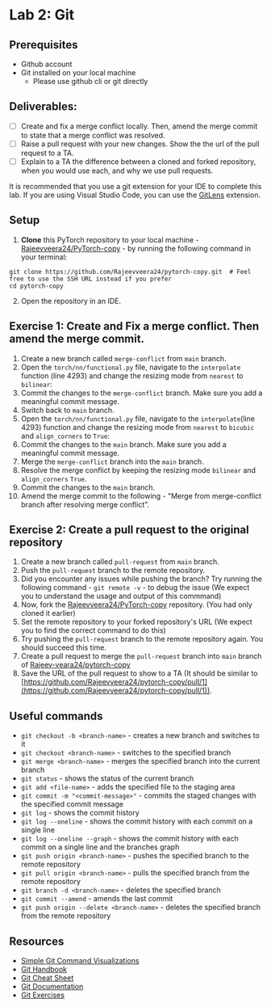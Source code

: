 # Lab 2: Git

## Prerequisites
- Github account
- Git installed on your local machine
  - Please use github cli or git directly


## Deliverables:

- [ ] Create and fix a merge conflict locally. Then, amend the merge commit to state that a merge conflict was resolved.
- [ ] Raise a pull request with your new changes. Show the the url of the pull request to a TA.
- [ ] Explain to a TA the difference between a cloned and forked repository, when you would use each, and why we use pull requests.

It is recommended that you use a git extension for your IDE to complete this lab. If you are using Visual Studio Code, you can use the [GitLens](https://marketplace.visualstudio.com/items?itemName=eamodio.gitlens) extension.

## Setup
1. **Clone** this PyTorch repository to your local machine - [Rajeevveera24/PyTorch-copy](https://github.com/Rajeevveera24/pytorch-copy) - by running the following command in your terminal:

```
git clone https://github.com/Rajeevveera24/pytorch-copy.git  # Feel free to use the SSH URL instead if you prefer
cd pytorch-copy
```

2. Open the repository in an IDE.

## Exercise 1: Create and Fix a merge conflict. Then amend the merge commit.

1. Create a new branch called `merge-conflict` from `main` branch.
2. Open the `torch/nn/functional.py` file, navigate to the `interpolate` function (line 4293) and change the resizing mode from `nearest` to `bilinear`:
3. Commit the changes to the `merge-conflict` branch. Make sure you add a meaningful commit message.
4. Switch back to `main` branch.
5. Open the `torch/nn/functional.py` file, navigate to the `interpolate`(line 4293) function and change the resizing mode from `nearest` to `bicubic` and `align_corners` to `True`:
6. Commit the changes to the `main` branch. Make sure you add a meaningful commit message.
7. Merge the `merge-conflict` branch into the `main` branch.
8. Resolve the merge conflict by keeping the resizing mode `bilinear` and `align_corners` `True`.
9. Commit the changes to the `main` branch.
10. Amend the merge commit to the following - "Merge from merge-conflict branch after resolving merge conflict".

## Exercise 2: Create a pull request to the original repository

1. Create a new branch called `pull-request` from `main` branch.
2. Push the `pull-request` branch to the remote repository.
3. Did you encounter any issues while pushing the branch? Try running the following command - `git remote -v` - to debug the issue (We expect you to understand the usage and output of this commmand)
4. Now, fork the [Rajeevveera24/PyTorch-copy](https://github.com/Rajeevveera24/pytorch-copy) repository. (You had only cloned it earlier)
5. Set the remote repository to your forked repository's URL (We expect you to find the correct command to do this)
6. Try pushing the `pull-request` branch to the remote repository again. You should succeed this time.
7. Create a pull request to merge the `pull-request` branch into `main` branch of [Rajeev-veara24/pytorch-copy](https://github.com/Rajeevveera24/pytorch-copy)
8. Save the URL of the pull request to show to a TA (It should be similar to [https://github.com/Rajeevveera24/pytorch-copy/pull/1](https://github.com/Rajeevveera24/pytorch-copy/pull/1)).



## Useful commands

- `git checkout -b <branch-name>` - creates a new branch and switches to it
- `git checkout <branch-name>` - switches to the specified branch
- `git merge <branch-name>` - merges the specified branch into the current branch
- `git status` - shows the status of the current branch
- `git add <file-name>` - adds the specified file to the staging area
- `git commit -m "<commit-message>"` - commits the staged changes with the specified commit message
- `git log` - shows the commit history
- `git log --oneline` - shows the commit history with each commit on a single line
- `git log --oneline --graph` - shows the commit history with each commit on a single line and the branches graph
- `git push origin <branch-name>` - pushes the specified branch to the remote repository
- `git pull origin <branch-name>` - pulls the specified branch from the remote repository
- `git branch -d <branch-name>` - deletes the specified branch
- `git commit --amend` - amends the last commit
- `git push origin --delete <branch-name>` - deletes the specified branch from the remote repository


## Resources
- [Simple Git Command Visualizations](https://learngitbranching.js.org/)
- [Git Handbook](https://guides.github.com/introduction/git-handbook/)
- [Git Cheat Sheet](https://education.github.com/git-cheat-sheet-education.pdf)
- [Git Documentation](https://git-scm.com/doc)
- [Git Exercises](https://gitexercises.fracz.com/)
